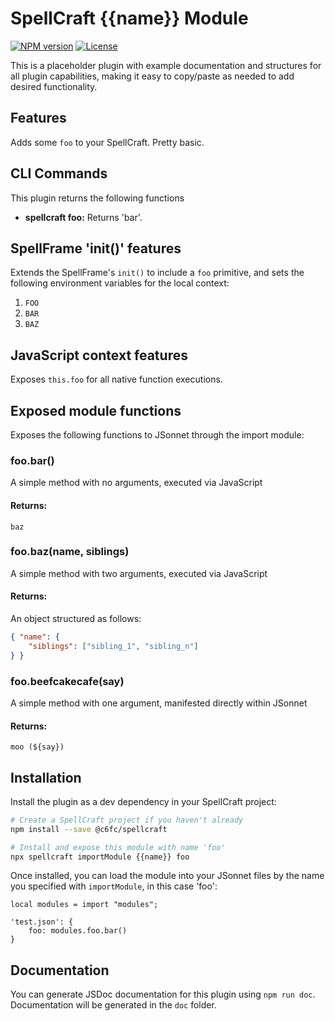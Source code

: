 # SpellCraft {{name}} Module

[![NPM version](https://img.shields.io/npm/v/{{name}}.svg?style=flat)](https://www.npmjs.com/package/{{name}})
[![License](https://img.shields.io/npm/l/{{name}}.svg?style=flat)](https://opensource.org/licenses/MIT)

This is a placeholder plugin with example documentation and structures for all plugin capabilities, making it easy to copy/paste as needed to add desired functionality.

## Features

Adds some `foo` to your SpellCraft. Pretty basic.

## CLI Commands

This plugin returns the following functions
*	**spellcraft foo:** Returns 'bar'.

## SpellFrame 'init()' features

Extends the SpellFrame's `init()` to include a `foo` primitive, and sets the following environment variables for the local context:

1. `FOO`
2. `BAR`
3. `BAZ`

## JavaScript context features

Exposes `this.foo` for all native function executions.

## Exposed module functions

Exposes the following functions to JSonnet through the import module:

### foo.bar()

A simple method with no arguments, executed via JavaScript

#### Returns:

`baz`

### foo.baz(name, siblings)

A simple method with two arguments, executed via JavaScript

#### Returns:

An object structured as follows:

```json
{ "name": {
	"siblings": ["sibling_1", "sibling_n"]
} }
```

### foo.beefcakecafe(say)

A simple method with one argument, manifested directly within JSonnet

#### Returns:

`moo (${say})`


## Installation

Install the plugin as a dev dependency in your SpellCraft project:

```bash
# Create a SpellCraft project if you haven't already
npm install --save @c6fc/spellcraft

# Install and expose this module with name 'foo'
npx spellcraft importModule {{name}} foo
```

Once installed, you can load the module into your JSonnet files by the name you specified with `importModule`, in this case 'foo':

```jsonnet
local modules = import "modules";

'test.json': {
	foo: modules.foo.bar()
}
```

## Documentation

You can generate JSDoc documentation for this plugin using `npm run doc`. Documentation will be generated in the `doc` folder.